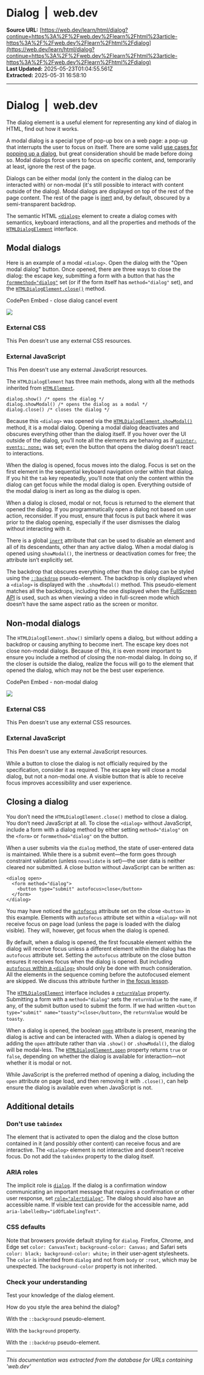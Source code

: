# Dialog  |  web.dev

**Source URL:** [https://web.dev/learn/html/dialog?continue=https%3A%2F%2Fweb.dev%2Flearn%2Fhtml%23article-https%3A%2F%2Fweb.dev%2Flearn%2Fhtml%2Fdialog](https://web.dev/learn/html/dialog?continue=https%3A%2F%2Fweb.dev%2Flearn%2Fhtml%23article-https%3A%2F%2Fweb.dev%2Flearn%2Fhtml%2Fdialog)  
**Last Updated:** 2025-05-23T01:04:55.561Z  
**Extracted:** 2025-05-31 16:58:10

---

# Dialog  |  web.dev

The dialog element is a useful element for representing any kind of dialog in HTML, find out how it works.

A modal dialog is a special type of pop-up box on a web page: a pop-up that interrupts the user to focus on itself. There are some valid [use cases for popping up a dialog](https://www.nngroup.com/articles/modal-nonmodal-dialog/), but great consideration should be made before doing so. Modal dialogs force users to focus on specific content, and, temporarily at least, ignore the rest of the page.

Dialogs can be either modal (only the content in the dialog can be interacted with) or non-modal (it's still possible to interact with content outside of the dialog). Modal dialogs are displayed on top of the rest of the page content. The rest of the page is [inert](https://web.dev/learn/html/focus) and, by default, obscured by a semi-transparent backdrop.

The semantic HTML [`<dialog>`](https://developer.mozilla.org/docs/Web/HTML/Element/dialog) element to create a dialog comes with semantics, keyboard interactions, and all the properties and methods of the [`HTMLDialogElement`](https://developer.mozilla.org/docs/Web/API/HTMLDialogElement) interface.

## Modal dialogs

Here is an example of a modal `<dialog>`. Open the dialog with the "Open modal dialog" button. Once opened, there are three ways to close the dialog: the escape key, submitting a form with a button that has the [`formmethod="dialog"`](https://developer.mozilla.org/docs/Web/HTML/Element/button#attr-formmethod) set (or if the form itself has `method="dialog"` set), and the [`HTMLDialogElement.close()`](https://developer.mozilla.org/docs/Web/API/HTMLDialogElement/close) method.

  CodePen Embed - close dialog cancel event  

[![](https://assets.codepen.io/5928893/internal/avatars/users/default.png?fit=crop&format=auto&height=256&version=1616020020&width=256)](https://codepen.io/web-dot-dev)

### External CSS

This Pen doesn't use any external CSS resources.

### External JavaScript

This Pen doesn't use any external JavaScript resources.

The `HTMLDialogElement` has three main methods, along with all the methods inherited from [`HTMLElement`](https://web.dev/learn/html/apis).

```
dialog.show() /* opens the dialog */
dialog.showModal() /* opens the dialog as a modal */
dialog.close() /* closes the dialog */
```

Because this `<dialog>` was opened via the [`HTMLDialogElement.showModal()`](https://developer.mozilla.org/docs/Web/API/HTMLDialogElement/showModal) method, it is a modal dialog. Opening a modal dialog deactivates and obscures everything other than the dialog itself. If you hover over the UI outside of the dialog, you’ll note all the elements are behaving as if [`pointer-events: none;`](https://developer.mozilla.org/docs/Web/CSS/pointer-events) was set; even the button that opens the dialog doesn’t react to interactions.

When the dialog is opened, focus moves into the dialog. Focus is set on the first element in the sequential keyboard navigation order within that dialog. If you hit the `tab` key repeatedly, you’ll note that only the content within the dialog can get focus while the modal dialog is open. Everything outside of the modal dialog is inert as long as the dialog is open.

When a dialog is closed, modal or not, focus is returned to the element that opened the dialog. If you programmatically open a dialog not based on user action, reconsider. If you must, ensure that focus is put back where it was prior to the dialog opening, especially if the user dismisses the dialog without interacting with it.

There is a global [`inert`](https://web.dev/learn/html/focus#the_inert_attribute) attribute that can be used to disable an element and all of its descendants, other than any active dialog. When a modal dialog is opened using `showModal()`, the inertness or deactivation comes for free; the attribute isn’t explicitly set.

The backdrop that obscures everything other than the dialog can be styled using the [`::backdrop`](https://developer.mozilla.org/docs/Web/CSS/::backdrop) pseudo-element. The backdrop is only displayed when a `<dialog>` is displayed with the `.showModal()` method. This pseudo-element matches all the backdrops, including the one displayed when the [FullScreen API](https://developer.mozilla.org/docs/Web/API/Fullscreen_API) is used, such as when viewing a video in full-screen mode which doesn’t have the same aspect ratio as the screen or monitor.

## Non-modal dialogs

The `HTMLDialogElement.show()` similarly opens a dialog, but without adding a backdrop or causing anything to become inert. The escape key does not close non-modal dialogs. Because of this, it is even more important to ensure you include a method of closing the non-modal dialog. In doing so, if the closer is outside the dialog, realize the focus will go to the element that opened the dialog, which may not be the best user experience.

  CodePen Embed - non-modal dialog  

[![](https://assets.codepen.io/405/internal/avatars/users/default.png?fit=crop&format=auto&height=256&version=1669786479&width=256)](https://codepen.io/estelle)

### External CSS

This Pen doesn't use any external CSS resources.

### External JavaScript

This Pen doesn't use any external JavaScript resources.

While a button to close the dialog is not officially required by the specification, consider it as required. The escape key will close a modal dialog, but not a non-modal one. A visible button that is able to receive focus improves accessibility and user experience.

## Closing a dialog

You don’t need the `HTMLDialogElement.close()` method to close a dialog. You don’t need JavaScript at all. To close the `<dialog>` without JavaScript, include a form with a dialog method by either setting `method="dialog"` on the `<form>` or `formmethod="dialog"` on the button.

When a user submits via the `dialog` method, the state of user-entered data is maintained. While there is a submit event—the form goes through constraint validation (unless `novalidate` is set)—the user data is neither cleared nor submitted. A close button without JavaScript can be written as:

```
<dialog open>
  <form method="dialog">
    <button type="submit" autofocus>close</button>
  </form>
</dialog>
```

You may have noticed the [`autofocus`](https://developer.mozilla.org/docs/Web/HTML/Global_attributes/autofocus) attribute set on the close `<button>` in this example. Elements with `autofocus` attribute set within a `<dialog>` will not receive focus on page load (unless the page is loaded with the dialog visible). They will, however, get focus when the dialog is opened.

By default, when a dialog is opened, the first focusable element within the dialog will receive focus unless a different element within the dialog has the `autofocus` attribute set. Setting the `autofocus` attribute on the close button ensures it receives focus when the dialog is opened. But including [`autofocus` within a `<dialog>`](https://web.dev/learn/html/focus#giving_focus_to_interactive_elements) should only be done with much consideration. All the elements in the sequence coming before the autofocused element are skipped. We discuss this attribute further in [the focus lesson](https://web.dev/learn/html/focus).

The [`HTMLDialogElement`](https://developer.mozilla.org/docs/Web/API/HTMLDialogElement) interface includes a [`returnValue`](https://developer.mozilla.org/docs/Web/API/HTMLDialogElement/returnValue) property. Submitting a form with a `method="dialog"` sets the `returnValue` to the `name`, if any, of the submit button used to submit the form. If we had written `<button type="submit" name="toasty">close</button>`, the `returnValue` would be `toasty`.

When a dialog is opened, the boolean [`open`](https://developer.mozilla.org/docs/Web/HTML/Element/dialog#attr-open) attribute is present, meaning the dialog is active and can be interacted with. When a dialog is opened by adding the `open` attribute rather than via `.show()` or `.showModal()`, the dialog will be modal-less. The [`HTMLDialogElement.open`](https://developer.mozilla.org/docs/Web/API/HTMLDialogElement/open) property returns `true` or `false`, depending on whether the dialog is available for interaction—not whether it is modal or not.

While JavaScript is the preferred method of opening a dialog, including the `open` attribute on page load, and then removing it with `.close()`, can help ensure the dialog is available even when JavaScript is not.

## Additional details

### Don't use `tabindex`

The element that is activated to open the dialog and the close button contained in it (and possibly other content) can receive focus and are interactive. The `<dialog>` element is not interactive and doesn’t receive focus. Do not add the `tabindex` property to the dialog itself.

### ARIA roles

The implicit role is [`dialog`](https://developer.mozilla.org/docs/Web/Accessibility/ARIA/Roles/dialog_role). If the dialog is a confirmation window communicating an important message that requires a confirmation or other user response, set [`role="alertdialog"`](https://developer.mozilla.org/docs/Web/Accessibility/ARIA/Roles/alertdialog_role). The dialog should also have an accessible name. If visible text can provide for the accessible name, add `aria-labelledby="idOfLabelingText"`.

### CSS defaults

Note that browsers provide default styling for `dialog`. Firefox, Chrome, and Edge set `color: CanvasText;` `background-color: Canvas;` and Safari sets `color: black; background-color: white;` in their user-agent stylesheets. The `color` is inherited from `dialog` and not from `body` or `:root`, which may be unexpected. The `background-color` property is not inherited.

### Check your understanding

Test your knowledge of the dialog element.

How do you style the area behind the dialog?

With the `::background` pseudo-element.

With the `background` property.

With the `::backdrop` pseudo-element.

---

*This documentation was extracted from the database for URLs containing 'web.dev'*
